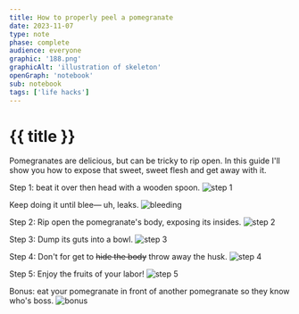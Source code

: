 ```yaml
---
title: How to properly peel a pomegranate 
date: 2023-11-07
type: note
phase: complete
audience: everyone
graphic: '188.png'
graphicAlt: 'illustration of skeleton'
openGraph: 'notebook'
sub: notebook
tags: ['life hacks']
---
```

# {{ title }}

Pomegranates are delicious, but can be tricky to rip open. In this guide I'll show you how to expose that sweet, sweet flesh and get away with it. 

Step 1: beat it over then head with a wooden spoon. 
![step 1](https://fromjason.xyz/img/step1.jpg)

Keep doing it until blee— uh, leaks. 
![bleeding](https://fromjason.xyz/img/bleeding.gif)

Step 2: Rip open the pomegranate's body, exposing its insides. 
![step 2](https://fromjason.xyz/img/step2.jpg)

Step 3: Dump its guts into a bowl. 
![step 3](https://fromjason.xyz/img/step3.jpg)

Step 4: Don't for get to ~~hide the body~~ throw away the husk. 
![step 4](https://fromjason.xyz/img/step4.jpg)

Step 5: Enjoy the fruits of your labor!
![step 5](https://fromjason.xyz/img/step5.jpg)

Bonus: eat your pomegranate in front of another pomegranate so they know who's boss. 
![bonus](https://fromjason.xyz/img/bonus.jpg)